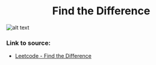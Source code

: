 <h1 align="center">Find the Difference</h1>

![alt text](https://images2.imgbox.com/ad/8e/vf31Ak5h_o.png?raw=true)

### Link to source: 
- <a href="https://leetcode.com/problems/find-the-difference/">Leetcode - Find the Difference</a>

